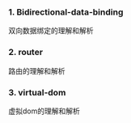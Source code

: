 ### 1. Bidirectional-data-binding
双向数据绑定的理解和解析

### 2. router
路由的理解和解析

### 3. virtual-dom
虚拟dom的理解和解析
